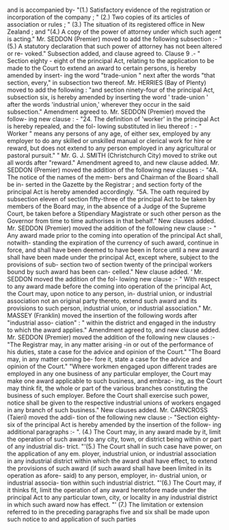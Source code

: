 and is accompanied by- "(1.) Satisfactory evidence of the registration or incorporation of the company ; " (2.) Two copies of its articles of association or rules ; " (3.) The situation of its registered office in New Zealand ; and "(4.) A copy of the power of attorney under which such agent is acting." Mr. SEDDON (Premier) moved to add the following subsection :- "(5.) A statutory declaration that such power of attorney has not been altered or re- voked." Subsection added, and clause agreed to. Clause 9 .- " Section eighty - eight of the principal Act, relating to the application to be made to the Court to extend an award to certain persons, is hereby amended by insert- ing the word "trade-union " next after the words "that section, every," in subsection two thereof. Mr. HERRIES (Bay of Plenty) moved to add the following : "and section ninety-four of the principal Act, subsection six, is hereby amended by inserting the word ' trade-union ' after the words 'industrial union,' wherever they occur in the said subsection." Amendment agreed to. Mr. SEDDON (Premier) moved the follow- ing new clause : - "24. The definition of 'worker' in the principal Act is hereby repealed, and the fol- lowing substituted in lieu thereof : - " Worker " means any persons of any age, of either sex, employed by any employer to do any skilled or unskilled manual or clerical work for hire or reward, but does not extend to any person employed in any agricultural or pastoral pursuit." " Mr. G. J. SMITH (Christchurch City) moved to strike out all words after "reward." Amendment agreed to, and new clause added. Mr. SEDDON (Premier) moved the addition of the following new clauses :- "4A. The notice of the names of the mem- bers and Chairman of the Board shall be in- serted in the Gazette by the Registrar ; and section forty of the principal Act is hereby amended accordingly. "5A. The oath required by subsection eleven of section fifty-three of the principal Act to be taken by members of the Board may, in the absence of a Judge of the Supreme Court, be taken before a Stipendiary Magistrate or such other person as the Governor from time to time authorises in that behalf." New clauses added. Mr. SEDDON (Premier) moved the addition of the following new clause :- " Any award made prior to the coming into operation of the principal Act shall, notwith- standing the expiration of the currency of such award, continue in force, and shall have been deemed to have been in force until a new award shall have been made under the principal Act, except where, subject to the provisions of sub- section two of section twenty of the principal workers bound by such award has been can- celled." New clause added. ‘ Mr. SEDDON moved the addition of the fol- lowing new clause :- " With respect to any award made before the coming into operation of the principal Act, the Court may, upon notice to any person, in- dustrial union, or industrial association not an original party thereto, extend such award and its provisions to such person, industrial union, or industrial association." Mr. MASSEY (Franklin) moved the insertion of the following words after "industrial asso- ciation" : " within the district and engaged in the industry to which the award applies." Amendment agreed to, and new clause added. Mr. SEDDON (Premier) moved the addition of the following new clauses :- "The Registrar may, in any matter arising -in or out of the performance of his duties, state a case for the advice and opinion of the Court." "The Board may, in any matter coming be- fore it, state a case for the advice and opinion of the Court." "Where workmen engaged upon different trades are employed in any one business of any particular employer, the Court may make one award applicable to such business, and embrac- ing, as the Court may think fit, the whole or part of the various branches constituting the business of such employer. Before the Court shall exercise such power, notice shall be given to the respective industrial unions of workers engaged in any branch of such business." New clauses added. Mr. CARNCROSS (Taieri) moved the addi- tion of the following new clause :- "Section eighty-six of the principal Act is hereby amended by the insertion of the follow- ing additional paragraphs :- ". (4.) The Court may, in any award made by it, limit the operation of such award to any city, town, or district being within or part of any industrial dis- trict. "'(5.) The Court shall in such case have power, on the application of any em. ployer, industrial union, or industrial association in any industrial district within which the award shall have effect, to extend the provisions of such award (if such award shall have been limited in its operation as afore- said) to any person, employer, in- dustrial union, or industrial associa- tion within such industrial district. "'(6.) The Court may, if it thinks fit, limit the operation of any award heretofore made under the principal Act to any particular town, city, or locality in any industrial district in which such award now has effect. "' (7.) The limitation or extension referred to in the preceding paragraphs five and six shall be made upon such notice to and application of such parties 